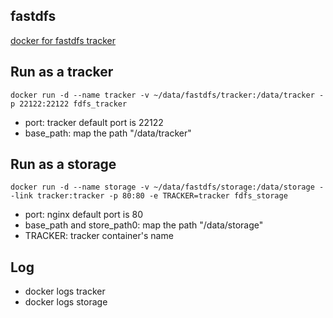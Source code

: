 fastdfs
---

[docker for fastdfs tracker](https://github.com/phinexdaz/fdfs_tracker)


## Run as a tracker

```
docker run -d --name tracker -v ~/data/fastdfs/tracker:/data/tracker -p 22122:22122 fdfs_tracker
```

- port: tracker default port is 22122
- base_path: map the path "/data/tracker"

## Run as a storage

```
docker run -d --name storage -v ~/data/fastdfs/storage:/data/storage --link tracker:tracker -p 80:80 -e TRACKER=tracker fdfs_storage
```

- port: nginx default port is 80
- base_path and store_path0: map the path "/data/storage"
- TRACKER: tracker container's name

## Log

- docker logs tracker
- docker logs storage
